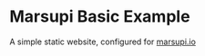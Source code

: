 Marsupi Basic Example
=====================

A simple static website, configured for [marsupi.io](http://marsupi.io)
